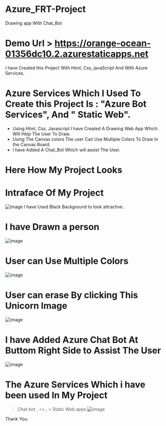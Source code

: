 # Azure_FRT-Project
Drawing app With Chat_Bot

# Demo Url > https://orange-ocean-01356dc10.2.azurestaticapps.net

I have Created this Project With Html, Css, javaScript And With Azure Services.

# Azure Services Which I Used To Create this Project Is : "Azure Bot Services",  And " Static Web".

* Using Html, Css, Javascript I have Created A Drawing Web App Which Will Help The User To Draw.
* Using The Canvas colors The user Can Use Multiple Colors To Draw In the Canvas Board.
* I have Added A Chat_Bot Which will assist The User.

# Here How My Project Looks

# Intraface Of My Project
![image](https://user-images.githubusercontent.com/118550583/202905355-9f6eae85-7739-431a-bbd4-6ecad05a5d77.png)
I have Used Black Background to look attractive.

# I have Drawn a person
![image](https://user-images.githubusercontent.com/118550583/202905517-19f7a6c0-c7c5-4bd1-a5ce-0ee1398a249c.png)

# User can Use Multiple Colors 
![image](https://user-images.githubusercontent.com/118550583/202905555-8150deb0-aad9-4c04-8c74-575acba6085d.png)

# User can erase By clicking This Unicorn Image
![image](https://user-images.githubusercontent.com/118550583/202905630-af318022-97a4-43a4-a926-1fe390469e57.png)

# I have Added Azure Chat Bot At Buttom Right Side to Assist The User
![image](https://user-images.githubusercontent.com/118550583/202906096-2ac27ce2-602f-432c-bb1f-c39fd93078af.png)


# The Azure Services Which i have been used In My Project
   > Chat bot , <> , > Static Web apps
   ![image](https://user-images.githubusercontent.com/118550583/202905960-e4ac76bc-d00f-48b8-b5a8-3a6d7399eace.png)
   
   Thank You.

   




